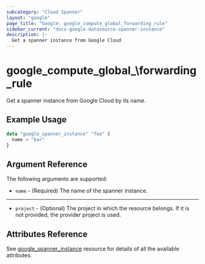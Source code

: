 ```yaml
---
subcategory: "Cloud Spanner"
layout: "google"
page_title: "Google: google_compute_global_forwarding_rule"
sidebar_current: "docs-google-datasource-spanner-instance"
description: |-
  Get a spanner instance from Google Cloud
---
```


# google\_compute\_global_\forwarding\_rule

Get a spanner instance from Google Cloud by its name.

## Example Usage

```tf
data "google_spanner_instance" "foo" {
  name = "bar"
}
```

## Argument Reference

The following arguments are supported:

* `name` - (Required) The name of the spanner instance.

- - -

* `project` - (Optional) The project in which the resource belongs. If it
    is not provided, the provider project is used.

## Attributes Reference
See [google_spanner_instance](https://www.terraform.io/docs/providers/google/r/spanner_instance.html) resource for details of all the available attributes.